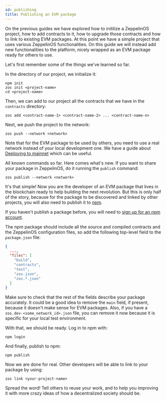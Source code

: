 ```yaml
---
id: publishing
title: Publishing an EVM package
---
```


On the previous guides we have explored how to initilize a ZeppelinOS project,
how to add contracts to it, how to upgrade those contracts and how to link to
existing EVM packages. At this point we have a simple project that uses various
ZeppelinOS functionalities. On this guide we will instead add new
functionalities to the platform, nicely wrapped as an EVM package ready for
others to use.

Let's first remember some of the things we've learned so far.

In the directory of our project, we initialize it:

```console
npm init
zos init <project-name>
cd <project-name>
```

Then, we can add to our project all the contracts that we have in the
`contracts` directory:

```console
zos add <contract-name-1> <contract-name-2> ... <contract-name-n>
```

Next, we push the project to the network:

```console
zos push --network <network>
```

Note that for the EVM package to be used by others, you need to use a real
network instead of your local development one. We have a guide about
[Deploying to mainnet](mainnet) which can be useful.

All known commands so far. Here comes what's new. If you want to share your
package in ZeppelinOS, do it running the `publish` command:

```console
zos publish --network <network>
```

It's that simple! Now you are the developer of an EVM package that lives in
the blockchain ready to help building the next revolution. But this is only
half of the story, because for the package to be discovered and linked by
other projects, you will also need to publish it to
[npm](https://www.npmjs.com).

If you haven't publish a package before, you will need to
[sign up for an npm account](https://www.npmjs.com/signup).

The npm package should include all the source and compiled contracts and the
ZeppelinOS configuration files, so add the following top-level field to the
`package.json` file:

```json
{
  ...,
  "files": [
    "build",
    "contracts",
    "test",
    "zos.json",
    "zos.*.json"
  ]
}
```

Make sure to check that the rest of the fields describe your package
accurately. It could be a good idea to remove the `main` field, if present,
because it doesn't make sense for EVM packages. Also, if you have a
`zos.dev-<some_network_id>.json` file, you can remove it now because it is specific for your
local test environment.

With that, we should be ready. Log in to npm with:

```console
npm login
```

And finally, publish to npm:

```console
npm publish
```

Now we are done for real. Other developers will be able to link to your
package by using:

```console
zos link <your-project-name>
```

Spread the word! Tell others to reuse your work, and to help you improving it
with more crazy ideas of how a decentralized society should be.
